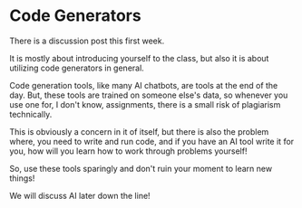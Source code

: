 # Code Generators

There is a discussion post this first week.

It is mostly about introducing yourself to the class, but also it is about
utilizing code generators in general.

Code generation tools, like many AI chatbots, are tools at the end of the day.
But, these tools are trained on someone else's data, so whenever you
use one for, I don't know, assignments, there is a small risk of plagiarism technically.

This is obviously a concern in it of itself, but there is also the
problem where, you need to write and run code, and if you have an AI
tool write it for you, how will you learn how to work through
problems yourself!

So, use these tools sparingly and don't ruin your moment
to learn new things!

We will discuss AI later down the line!